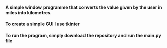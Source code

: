 #### A simple window programme that converts the value given by the user in miles into kilometres.
#### To create a simple GUI I use tkinter
#### To run the program, simply download the repository and run the main.py file 